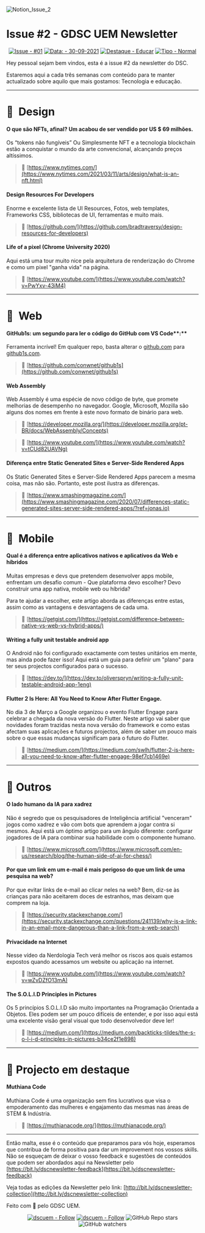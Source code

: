 ![Notion_Issue_2](https://user-images.githubusercontent.com/50568515/130361788-3e8584d4-a165-45ca-a290-8e8951ba53b0.png)

# **Issue #2 - GDSC UEM Newsletter**

<span align="center">

[![Issue - #01](https://img.shields.io/badge/Issue-%2301-2ea44f)](https://https://github.com/DSC-Eduardo-Mondlane-University/newsletter/tree/main/2021/)
[![Data: - 30-09-2021](https://img.shields.io/badge/Data%3A-30--09--2021-brightgreen)](https://https://github.com/DSC-Eduardo-Mondlane-University/newsletter/tree/main/2021/)
[![Destaque - Educar](https://img.shields.io/badge/Destaque-Educar-yellow)](https://https://github.com/DSC-Eduardo-Mondlane-University/newsletter/tree/main/2021/) [![Tipo  - Normal](https://img.shields.io/badge/Tipo_-Normal-blue)](https://https://github.com/DSC-Eduardo-Mondlane-University/newsletter/tree/main/2021/)

</span>

Hey pessoal sejam bem vindos, esta é a issue #2 da newsletter do DSC.

Estaremos aqui a cada três semanas com conteúdo para te manter actualizado sobre aquilo que mais gostamos: Tecnologia e educação.

---

# 🎯  **Design**

####  O que são NFTs, afinal? Um acabou de ser vendido por US $ 69 milhões.

Os “tokens não fungíveis” Ou Simplesmente NFT e a tecnologia blockchain estão a conquistar o mundo da arte convencional, alcançando preços altíssimos.

> 📎 [https://www.nytimes.com/](https://www.nytimes.com/2021/03/11/arts/design/what-is-an-nft.html)

####  Design Resources For Developers

Enorme e excelente lista de UI Resources, Fotos, web templates, Frameworks CSS, bibliotecas de UI, ferramentas e muito mais.

> 📎 [https://github.com/](https://github.com/bradtraversy/design-resources-for-developers)

####  Life of a pixel (Chrome University 2020)

Aqui está uma tour muito nice pela arquitetura de renderização do Chrome e como um pixel "ganha vida" na página.

> 📎 [https://www.youtube.com/](https://www.youtube.com/watch?v=PwYxv-43iM4)

---

# 🎯  **Web**

####  GitHub1s: um segundo para ler o código do GitHub com VS Code**:**

Ferramenta incrível! Em qualquer repo, basta alterar o [github.com](http://github.com/) para [github1s.com](http://github1s.com/).

> 📎 [https://github.com/conwnet/github1s](https://github.com/conwnet/github1s)

#### Web Assembly

Web Assembly é uma espécie de novo código de byte, que promete melhorias de desempenho no navegador. Google, Microsoft, Mozilla são alguns dos nomes em frente à este novo formato de binário para web.

> 📎 [https://developer.mozilla.org/](https://developer.mozilla.org/pt-BR/docs/WebAssembly/Concepts)

> 📎 [https://www.youtube.com/](https://www.youtube.com/watch?v=tCUd82UAVNg)

#### Diferença entre Static Generated Sites e Server-Side Rendered Apps

Os Static Generated Sites e Server-Side Rendered Apps parecem a mesma coisa, mas não são. Portanto, este post ilustra as diferenças.

> 📎 [https://www.smashingmagazine.com/](https://www.smashingmagazine.com/2020/07/differences-static-generated-sites-server-side-rendered-apps/?ref=jonas.io)

---

# **🎯  Mobile**

#### Qual é a diferença entre aplicativos nativos e aplicativos da Web e híbridos

Muitas empresas e devs que pretendem desenvolver apps mobile, enfrentam um desafio comum - Que plataforma devo escolher? Devo construir uma app nativa, mobile web ou híbrida?

Para te ajudar a escolher, este artigo aborda as diferenças entre estas, assim como as vantagens e desvantagens de cada uma.

> 📎 [https://getgist.com/](https://getgist.com/difference-between-native-vs-web-vs-hybrid-apps/)

#### Writing a fully unit testable android app

O Android não foi configurado exactamente com testes unitários em mente, mas ainda pode fazer isso! Aqui está um guia para definir um "plano" para ter seus projectos configurados para o sucesso.

> 📎 [https://dev.to/](https://dev.to/oliverspryn/writing-a-fully-unit-testable-android-app-1eng)

####  Flutter 2 Is Here: All You Need to Know After Flutter Engage.

No dia 3 de Março a Google organizou o evento Flutter Engage para celebrar a chegada da nova versão do Flutter. Neste artigo vai saber que novidades foram trazidas nesta nova versão do framework e como estas afectam suas aplicações e futuros projectos, além de saber um pouco mais sobre o que essas mudanças significam para o futuro do Flutter.

> 📎 [https://medium.com/](https://medium.com/swlh/flutter-2-is-here-all-you-need-to-know-after-flutter-engage-98ef7cb1469e)

---

# **🎯 Outros**

#### O lado humano da IA para xadrez

Não é segredo que os pesquisadores de Inteligência artificial "venceram" jogos como xadrez e vão com bots que aprendem a jogar contra si mesmos. Aqui está um óptimo artigo para um ângulo diferente: configurar jogadores de IA para combinar sua habilidade com o componente humano.

> 📎 [https://www.microsoft.com/](https://www.microsoft.com/en-us/research/blog/the-human-side-of-ai-for-chess/)

#### Por que um link em um e-mail é mais perigoso do que um link de uma pesquisa na web?

Por que evitar links de e-mail ao clicar neles na web? Bem, diz-se às crianças para não aceitarem doces de estranhos, mas deixam que comprem na loja.

> 📎 [https://security.stackexchange.com/](https://security.stackexchange.com/questions/241139/why-is-a-link-in-an-email-more-dangerous-than-a-link-from-a-web-search)

#### Privacidade na Internet

Nesse vídeo da Nerdologia Tech verá melhor os riscos aos quais estamos expostos quando acessamos um website ou aplicação na internet.

> 📎 [https://www.youtube.com/](https://www.youtube.com/watch?v=wZvDZfO13mA)

#### The S.O.L.I.D Principles in Pictures

Os 5 princípios S.O.L.I.D são muito importantes na Programação Orientada a Objetos. Eles podem ser um pouco difíceis de entender, e por isso aqui está uma excelente visão geral visual que todo desenvolvedor deve ler!

> 📎 [https://medium.com/](https://medium.com/backticks-tildes/the-s-o-l-i-d-principles-in-pictures-b34ce2f1e898)

---

# **🎯 Projecto em destaque**

####  Muthiana Code

Muthiana Code é uma organização sem fins lucrativos que visa o empoderamento das mulheres e engajamento das mesmas nas áreas de STEM & Indústria.

> 📎 [https://muthianacode.org/](https://muthianacode.org/)

---

Então malta, esse é o conteúdo que preparamos para vós hoje, esperamos que contribua de forma positiva para dar um improvement nos vossos skills. Não se esqueçam de deixar o vosso feedback e sugestões de conteúdos que podem ser abordados aqui na Newsletter pelo [https://bit.ly/dscnewsletter-feedback](https://bit.ly/dscnewsletter-feedback)

Veja todas as edições da Newsletter pelo link: [http://bit.ly/dscnewsletter-collection](http://bit.ly/dscnewsletter-collection)


Feito com 💙 pelo GDSC UEM.
<p align="center">
  <a href="https://twitter.com/dscuem"><img src="https://img.shields.io/badge/dscuem-Follow-1DA1F2?logo=Twitter" alt="dscuem - Follow"></a>
  <a href="https://instagram.com/dscuem"><img src="https://img.shields.io/badge/dscuem-Follow-E4405F?logo=Instagram" alt="dscuem - Follow"></a>
  <img alt="GitHub Repo stars" src="https://img.shields.io/github/stars/DSC-Eduardo-Mondlane-University/newsletter?style=social">
  <img alt="GitHub watchers" src="https://img.shields.io/github/watchers/DSC-Eduardo-Mondlane-University/newsletter?style=social">

</p>
